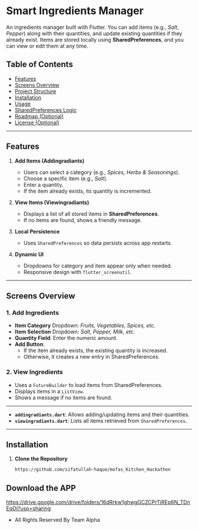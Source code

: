 # Smart Ingredients Manager

An ingredients manager built with Flutter. You can add items (e.g., *Salt*, *Pepper*) along with their quantities, and update existing quantities if they already exist. Items are stored locally using **SharedPreferences**, and you can view or edit them at any time.

## Table of Contents
- [Features](#features)
- [Screens Overview](#screens-overview)
- [Project Structure](#project-structure)
- [Installation](#installation)
- [Usage](#usage)
- [SharedPreferences Logic](#sharedpreferences-logic)
- [Roadmap (Optional)](#roadmap-optional)
- [License (Optional)](#license-optional)

---

## Features

1. **Add Items (Addingradiants)**
   - Users can select a category (e.g., *Spices, Herbs & Seasonings*).
   - Choose a specific item (e.g., *Salt*).
   - Enter a quantity.
   - If the item already exists, its quantity is incremented.

2. **View Items (Viewingradiants)**
   - Displays a list of all stored items in **SharedPreferences**.
   - If no items are found, shows a friendly message.

3. **Local Persistence**
   - Uses `SharedPreferences` so data persists across app restarts.

4. **Dynamic UI**
   - Dropdowns for category and item appear only when needed.
   - Responsive design with `flutter_screenutil`.

---

## Screens Overview

### 1. Add Ingredients
- **Item Category** Dropdown: *Fruits, Vegetables, Spices, etc.*
- **Item Selection** Dropdown: *Salt, Pepper, Milk, etc.*
- **Quantity Field**: Enter the numeric amount.
- **Add Button**:  
  - If the item already exists, the existing quantity is increased.  
  - Otherwise, it creates a new entry in SharedPreferences.

### 2. View Ingredients
- Uses a `FutureBuilder` to load items from SharedPreferences.
- Displays items in a `ListView`.
- Shows a message if no items are found.

---


- **`addingradiants.dart`**: Allows adding/updating items and their quantities.  
- **`viewingradiants.dart`**: Lists all items retrieved from `SharedPreferences`.

---

## Installation

1. **Clone the Repository**  
   ```bash
   https://github.com/sifatullah-haque/mofas_Kitchen_Hackathon

## Download the APP
https://drive.google.com/drive/folders/16dRrkw1ghwgGCZCPrTiREp6N_TDnEqOj?usp=sharing


- All Rights Reserved By Team Alpha

